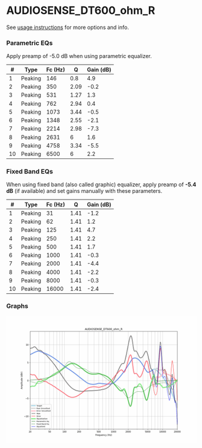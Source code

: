 # AUDIOSENSE_DT600_ohm_R
See [usage instructions](https://github.com/jaakkopasanen/AutoEq#usage) for more options and info.

### Parametric EQs
Apply preamp of -5.0 dB when using parametric equalizer.

|   # | Type    |   Fc (Hz) |    Q |   Gain (dB) |
|-----|---------|-----------|------|-------------|
|   1 | Peaking |       146 | 0.8  |         4.9 |
|   2 | Peaking |       350 | 2.09 |        -0.2 |
|   3 | Peaking |       531 | 1.27 |         1.3 |
|   4 | Peaking |       762 | 2.94 |         0.4 |
|   5 | Peaking |      1073 | 3.44 |        -0.5 |
|   6 | Peaking |      1348 | 2.55 |        -2.1 |
|   7 | Peaking |      2214 | 2.98 |        -7.3 |
|   8 | Peaking |      2631 | 6    |         1.6 |
|   9 | Peaking |      4758 | 3.34 |        -5.5 |
|  10 | Peaking |      6500 | 6    |         2.2 |

### Fixed Band EQs
When using fixed band (also called graphic) equalizer, apply preamp of **-5.4 dB** (if available) and set gains manually with these parameters.

|   # | Type    |   Fc (Hz) |    Q |   Gain (dB) |
|-----|---------|-----------|------|-------------|
|   1 | Peaking |        31 | 1.41 |        -1.2 |
|   2 | Peaking |        62 | 1.41 |         1.2 |
|   3 | Peaking |       125 | 1.41 |         4.7 |
|   4 | Peaking |       250 | 1.41 |         2.2 |
|   5 | Peaking |       500 | 1.41 |         1.7 |
|   6 | Peaking |      1000 | 1.41 |        -0.3 |
|   7 | Peaking |      2000 | 1.41 |        -4.4 |
|   8 | Peaking |      4000 | 1.41 |        -2.2 |
|   9 | Peaking |      8000 | 1.41 |        -0.3 |
|  10 | Peaking |     16000 | 1.41 |        -2.4 |

### Graphs
![](./AUDIOSENSE_DT600_ohm_R.png)
